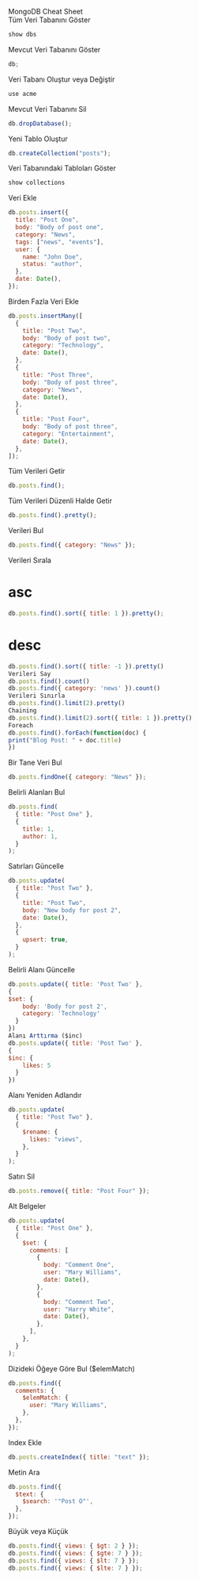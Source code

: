 MongoDB Cheat Sheet  
Tüm Veri Tabanını Göster

```js
show dbs
```

Mevcut Veri Tabanını Göster

```js
db;
```

Veri Tabanı Oluştur veya Değiştir

```js
use acme
```

Mevcut Veri Tabanını Sil

```js
db.dropDatabase();
```

Yeni Tablo Oluştur

```js
db.createCollection("posts");
```

Veri Tabanındaki Tabloları Göster

```js
show collections
```

Veri Ekle

```js
db.posts.insert({
  title: "Post One",
  body: "Body of post one",
  category: "News",
  tags: ["news", "events"],
  user: {
    name: "John Doe",
    status: "author",
  },
  date: Date(),
});
```

Birden Fazla Veri Ekle

```js
db.posts.insertMany([
  {
    title: "Post Two",
    body: "Body of post two",
    category: "Technology",
    date: Date(),
  },
  {
    title: "Post Three",
    body: "Body of post three",
    category: "News",
    date: Date(),
  },
  {
    title: "Post Four",
    body: "Body of post three",
    category: "Entertainment",
    date: Date(),
  },
]);
```

Tüm Verileri Getir

```js
db.posts.find();
```

Tüm Verileri Düzenli Halde Getir

```js
db.posts.find().pretty();
```

Verileri Bul

```js
db.posts.find({ category: "News" });
```

Verileri Sırala

# asc

```js
db.posts.find().sort({ title: 1 }).pretty();
```

# desc

```js
db.posts.find().sort({ title: -1 }).pretty()
Verileri Say
db.posts.find().count()
db.posts.find({ category: 'news' }).count()
Verileri Sınırla
db.posts.find().limit(2).pretty()
Chaining
db.posts.find().limit(2).sort({ title: 1 }).pretty()
Foreach
db.posts.find().forEach(function(doc) {
print("Blog Post: " + doc.title)
})
```

Bir Tane Veri Bul

```js
db.posts.findOne({ category: "News" });
```

Belirli Alanları Bul

```js
db.posts.find(
  { title: "Post One" },
  {
    title: 1,
    author: 1,
  }
);
```

Satırları Güncelle

```js
db.posts.update(
  { title: "Post Two" },
  {
    title: "Post Two",
    body: "New body for post 2",
    date: Date(),
  },
  {
    upsert: true,
  }
);
```

Belirli Alanı Güncelle

```js
db.posts.update({ title: 'Post Two' },
{
$set: {
    body: 'Body for post 2',
    category: 'Technology'
  }
})
Alanı Arttırma ($inc)
db.posts.update({ title: 'Post Two' },
{
$inc: {
    likes: 5
  }
})
```

Alanı Yeniden Adlandır

```js
db.posts.update(
  { title: "Post Two" },
  {
    $rename: {
      likes: "views",
    },
  }
);
```

Satırı Sil

```js
db.posts.remove({ title: "Post Four" });
```

Alt Belgeler

```js
db.posts.update(
  { title: "Post One" },
  {
    $set: {
      comments: [
        {
          body: "Comment One",
          user: "Mary Williams",
          date: Date(),
        },
        {
          body: "Comment Two",
          user: "Harry White",
          date: Date(),
        },
      ],
    },
  }
);
```

Dizideki Öğeye Göre Bul ($elemMatch)

```js
db.posts.find({
  comments: {
    $elemMatch: {
      user: "Mary Williams",
    },
  },
});
```

Index Ekle

```js
db.posts.createIndex({ title: "text" });
```

Metin Ara

```js
db.posts.find({
  $text: {
    $search: '"Post O"',
  },
});
```

Büyük veya Küçük

```js
db.posts.find({ views: { $gt: 2 } });
db.posts.find({ views: { $gte: 7 } });
db.posts.find({ views: { $lt: 7 } });
db.posts.find({ views: { $lte: 7 } });
```
